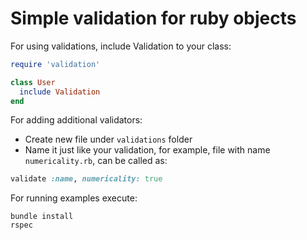 # Simple validation for ruby objects

For using validations, include Validation to your class:

```ruby
require 'validation'

class User
  include Validation
end
```

For adding additional validators:
* Create new file under `validations` folder
* Name it just like your validation, for example, file with name `numericality.rb`, can be called as:
```ruby
validate :name, numericality: true
```

For running examples execute:
```
bundle install
rspec
```


